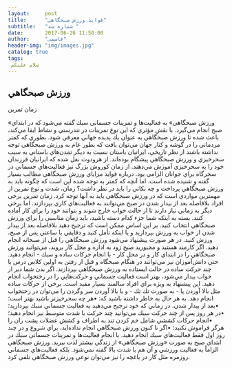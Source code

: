 ```yaml
---
layout:     post
title:      "فواید ورزش صبحگاهی"
subtitle:   "شماره سه "
date:       2017-06-26 11:50:00
author:     "قاسمی"
header-img: "img/images.jpg"
catalog: true
tags:
 سلام علیکم 
---
```


ورزش صبحگاهي
  -
زمان تمرين

«ورزش صبحگاهي» به فعاليت‌ها و تمرينات جسماني سبك گفته مي‌شود كه در ابتداي صبح انجام مي‌گيرد. با نقش مؤثري كه اين نوع تمرينات در تندرستي و نشاط ايفا مي‌كند، باعث شده تا ورزش صبحگاهي به عنوان يك پديده جهاني معرفي شود. بطوري كه كمتر مردماني را در گوشه و كنار جهان مي‌توان يافت كه بطور عام به ورزش صبحگاهي توجه نداشته باشند از نظر تاريخي، ايرانيان باستان نسبت به ديگر تمدن‌هاي باستاني به سبب سحرخيزي و ورزش صبحگاهي پيشگام بوده‌اند. از هرودوت نقل شده كه ايرانيان فرزندان خود را به سحرخيزي آموزش مي‌دهند. از زمان كوروش بزرگ نيز فعاليت‌هاي جسماني در سحرگاه براي جوانان الزامي بود.
درباره فوايد مزاياي ورزش صبحگاهي مطالب بسيار گفته و شنيده شده است. اما آنچه كه كمتر به توجه شده اين است كه چگونه بايد به ورزش صبحگاهي پرداخت و چه نكاتي را بايد در نظر داشت؟ زمان، شدت و نوع تمرين از مهمترين مواردي است كه در ورزش صبحگاهي بايد به آنها توجه كرد.
زمان تمرين
برخي افراد بلافاصله بعد از بيدار شدن در صبح مي‌توانند به فعاليت‌هاي كاري بپردازند. اما برخي ديگر به زماني نياز دارند تا از حالت خواب خارج شوند و بتوانند خود را براي كار آماده كنند. بسته به اينكه شما جزء كدام دسته باشيد، بايد زمان مناسبي را براي ورزش صبحگاهي انتخاب كنيد. بر اين اساس ممكن است كه ترجيح دهيد بلافاصله بعد از بيدار شدن از خواب به ورزش بپردازيد و يا اينكه تأمل كنيد و دقايقي يا ساعتي پس از صبح، ورزش كنيد.
در هر صورت پيشنهاد مي‌شود ورزش صبحگاهي را قبل از صبحانه انجام دهيد. اگر كارمند هستيد و مجبوريد صبح زود به اداره و محل كار برويد، مي‌توانيد ورزش صبحگاهي را در ابتداي كار و در محل كار - با انجام حركات ساده و سبك - انجام دهيد. حتي دانش‌آموزان نيز مي‌توانند در هنگام صبحگاه و قبل از رفتن به اولين كلاس درس با چند حركت ساده در حالت ايستاده به ورزش صبحگاهي بپردازند.
اگر بدن شما دير از خواب بیدار  مي‌شود، بهتر است فعاليت جسماني و حركت‌هايي را در رختخواب انجام دهيد. اين پيشنهاد به ويژه براي افراد سالمند بسيار مفيد است. برخي از حركات ساده مثل بالا آوردن پا - به صورت تك تك - و يا بالا آوردن سر وگردن را مي‌توان در رختخواب انجام دهد.
به هر حال به خاطر داشته باشيد كه:
•هر چه سحرخيزتر باشيد بهتر است؛
•بعد از بيدار شدن، در زماني كه خود ترجيح مي‌دهيد به فعاليت جسماني سبك بپردازيد؛
•در هر روز پس از چند حركت سبك مي‌توانيد چند حركت با شدت متوسط نيز انجام دهيد؛
•انجام حركات كششي شامل خم كردن تند به اطراف و كشش عضلات پشت ران را هرگز فراموش نكنيد؛
•اگر تا كنون ورزش صبحگاهي انجام نداده‌ايد، براي شروع و در چند روز اول فقط فعاليت‌هاي سبك انجام دهيد.
با انجام فعاليت‌ها و تمرينات جسماني سبك در ابتداي صبح به صورت «ورزش صبحگاهي» از زندگي بيشتر لذت ببريد.
ورزش صبحگاهي الزاماً به فعاليت ورزشي و آن هم با شدت بالا گفته نمي‌شود. بلكه فعاليت‌هاي جسماني روزمره مثل كار در باغچه را نيز مي‌توان نوعي ورزش صبحگاهي تلقي كرد.

